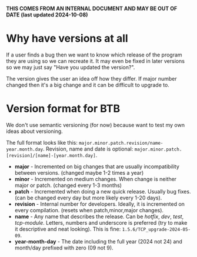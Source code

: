 **THIS COMES FROM AN INTERNAL DOCUMENT AND MAY BE OUT OF DATE (last updated 2024-10-08)**
# Why have versions at all
If a user finds a bug then we want to know which release of the program they are using so we can recreate it. It may even be fixed in later versions so we may just say "Have you updated the version?".

The version gives the user an idea off how they differ. If major number changed then it's a big change and it can be difficult to upgrade to.

# Version format for BTB
We don't use semantic versioning (for now) because want to test my own ideas about versioning.

The full format looks like this: `major.minor.patch.revision/name-year.month.day`.
Revision, name and date is optional: `major.minor.patch.[revision]/[name]-[year.month.day]`.

- **major** - Incremented on big changes that are usually incompatibility between versions. (changed maybe 1-2 times a year)
- **minor** - Incremented on medium changes. When change is neither major or patch. (changed every 1-3 months)
- **patch** - Incremented when doing a new quick release. Usually bug fixes. (can be changed every day but more likely every 1-20 days).
- **revision** - Internal number for developers. Ideally, it is incremented on every compilation. (resets when patch,minor,major changes).
- **name** - Any name that describes the release. Can be *hotfix*, *dev*, *test*, *tcp-module*. Letters, numbers and underscore is preferred (try to make it descriptive and neat looking). This is fine: `1.5.6/TCP_upgrade-2024-05-09`.
- **year-month-day** - The date including the full year (2024 not 24) and month/day prefixed with zero (09 not 9).
